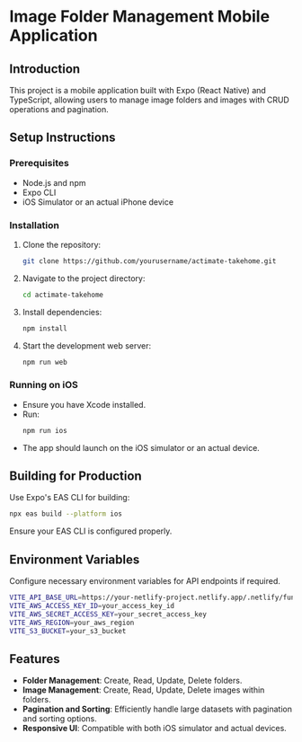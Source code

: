 # Image Folder Management Mobile Application

## Introduction
This project is a mobile application built with Expo (React Native) and TypeScript, allowing users to manage image folders and images with CRUD operations and pagination.

## Setup Instructions

### Prerequisites
- Node.js and npm
- Expo CLI
- iOS Simulator or an actual iPhone device

### Installation
1. Clone the repository:
   ```bash
   git clone https://github.com/yourusername/actimate-takehome.git
   ```
2. Navigate to the project directory:
   ```bash
   cd actimate-takehome
   ```
3. Install dependencies:
   ```bash
   npm install
   ```
4. Start the development web server:
   ```bash
   npm run web
   ```

### Running on iOS
- Ensure you have Xcode installed.
- Run:
  ```bash
  npm run ios
  ```
- The app should launch on the iOS simulator or an actual device.

## Building for Production
Use Expo's EAS CLI for building:
```bash
npx eas build --platform ios
```

Ensure your EAS CLI is configured properly.

## Environment Variables
Configure necessary environment variables for API endpoints if required.
```bash
VITE_API_BASE_URL=https://your-netlify-project.netlify.app/.netlify/functions
VITE_AWS_ACCESS_KEY_ID=your_access_key_id
VITE_AWS_SECRET_ACCESS_KEY=your_secret_access_key
VITE_AWS_REGION=your_aws_region
VITE_S3_BUCKET=your_s3_bucket
```



## Features
- **Folder Management**: Create, Read, Update, Delete folders.
- **Image Management**: Create, Read, Update, Delete images within folders.
- **Pagination and Sorting**: Efficiently handle large datasets with pagination and sorting options.
- **Responsive UI**: Compatible with both iOS simulator and actual devices.